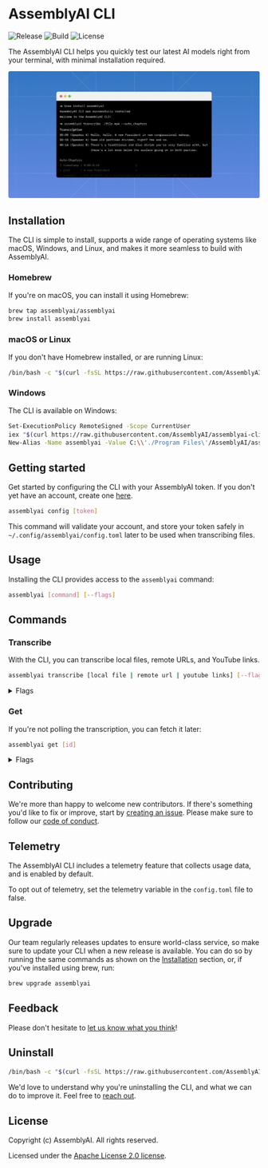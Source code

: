 # AssemblyAI CLI

![Release](https://img.shields.io/github/v/release/assemblyai/assemblyai-cli)
![Build](https://img.shields.io/github/workflow/status/assemblyai/assemblyai-cli/Release%20workflow)
![License](https://img.shields.io/github/license/assemblyai/assemblyai-cli)

The AssemblyAI CLI helps you quickly test our latest AI models right from your terminal, with minimal installation required.

![Thumbnail](./assets/thumbnail.png)

## Installation

The CLI is simple to install, supports a wide range of operating systems like macOS, Windows, and Linux, and makes it more seamless to build with AssemblyAI.

### Homebrew

If you're on macOS, you can install it using Homebrew:

```bash
brew tap assemblyai/assemblyai
brew install assemblyai
```

### macOS or Linux

If you don't have Homebrew installed, or are running Linux:

```bash
/bin/bash -c "$(curl -fsSL https://raw.githubusercontent.com/AssemblyAI/assemblyai-cli/main/install.sh)"
```

### Windows

The CLI is available on Windows:

```bash
Set-ExecutionPolicy RemoteSigned -Scope CurrentUser
iex "$(curl https://raw.githubusercontent.com/AssemblyAI/assemblyai-cli/main/install.ps1)"
New-Alias -Name assemblyai -Value C:\\'./Program Files\'/AssemblyAI/assemblyai.exe
```

## Getting started

Get started by configuring the CLI with your AssemblyAI token. If you don't yet have an account, create one [here](https://app.assemblyai.com/).

```bash
assemblyai config [token]
```

This command will validate your account, and store your token safely in `~/.config/assemblyai/config.toml` later to be used when transcribing files.

## Usage

Installing the CLI provides access to the `assemblyai` command:

```bash
assemblyai [command] [--flags]
```

## Commands

### Transcribe

With the CLI, you can transcribe local files, remote URLs, and YouTube links.

```bash
assemblyai transcribe [local file | remote url | youtube links] [--flags]
```

<details>
  <summary>Flags</summary>
  
  > **-j, --json**  
  > default: false  
  > If true, the CLI will output the JSON.

> **-p, --poll**  
> default: true  
> The CLI will poll the transcription every 3 seconds until it's complete.

> **-s, --auto_chapters**  
> default: false  
> A "summary over time" for the audio file transcribed.

> **-a, --auto_highlights**  
> default: false  
> Automatically detect important phrases and words in the text.

> **-c, --content_moderation**  
> default: false  
> Detect if sensitive content is spoken in the file.

> **-d, --dual_channel**  
> default: false  
> Enable dual channel

> **-e, --entity_detection**  
> default: false  
> Identify a wide range of entities that are spoken in the audio file.

> **-f, --format_text**  
> default: true  
> Enable text formatting

> **-u, --punctuate**  
> default: true  
> Enable automatic punctuation

> **-r, --redact_pii**  
> default: false  
> Remove personally identifiable information from the transcription.

> **-i, --redact_pii_policies**  
> default: drug,number_sequence,person_name  
> The list of PII policies to redact ([source](https://www.assemblyai.com/docs/audio-intelligence#pii-redaction)), comma-separated. Required if the redact_pii flag is true.

> **-x, --sentiment_analysis**  
> default: false  
> Detect the sentiment of each sentence of speech spoken in the file.

> **-l, --speaker_labels**  
> default: true  
> Automatically detect the number of speakers in the file.

> **-t, --topic_detection**  
> default: false  
> Label the topics that are spoken in the file.

> **-w, --webhook_url**  
> Receive a webhook once your transcript is complete.

> **-b, --webhook_auth_header_name**  
> Containing the header's name which will be inserted into the webhook request.

> **-o, --webhook_auth_header_value**  
> Receive a webhook once your transcript is complete.

> **-n, --language_detection**  
> default: false  
> Automatic identify the dominant language that’s spoken in an audio file.
> [Here](https://www.assemblyai.com/docs/core-transcription#automatic-language-detection) you can view the ALD list for supported languages

> **-g, --language_code**  
> Manually secify the language of the speech in your audio file.
> Click [here](https://www.assemblyai.com/docs#supported-languages) to view all the supported languages

</details>

### Get

If you're not polling the transcription, you can fetch it later:

```bash
assemblyai get [id]
```

<details>
  <summary>Flags</summary>
  
  > **-j, --json**  
  > default: false  
  > If true, the CLI will output the JSON.

> **-p, --poll**  
> default: true  
> The CLI will poll the transcription every 3 seconds until it's complete.

</details>

## Contributing

We're more than happy to welcome new contributors. If there's something you'd like to fix or improve, start by [creating an issue](https://github.com/AssemblyAI/assemblyai-cli/issues). Please make sure to follow our [code of conduct](https://github.com/AssemblyAI/assemblyai-cli/blob/main/CODE_OF_CONDUCT.md).

## Telemetry

The AssemblyAI CLI includes a telemetry feature that collects usage data, and is enabled by default.

To opt out of telemetry, set the telemetry variable in the `config.toml` file to false.

## Upgrade

Our team regularly releases updates to ensure world-class service, so make sure to update your CLI when a new release is available. You can do so by running the same commands as shown on the [Installation](#installation) section, or, if you've installed using brew, run:

```bash
brew upgrade assemblyai
```

## Feedback

Please don't hesitate to [let us know what you think](https://forms.gle/oQgktMWyL7xStH2J8)!

## Uninstall

```bash
/bin/bash -c "$(curl -fsSL https://raw.githubusercontent.com/AssemblyAI/assemblyai-cli/main/uninstall.sh)"
```

We'd love to understand why you're uninstalling the CLI, and what we can do to improve it. Feel free to [reach out](https://forms.gle/oQgktMWyL7xStH2J8).

## License

Copyright (c) AssemblyAI. All rights reserved.

Licensed under the [Apache License 2.0 license](https://github.com/AssemblyAI/assemblyai-cli/blob/main/LICENSE).
